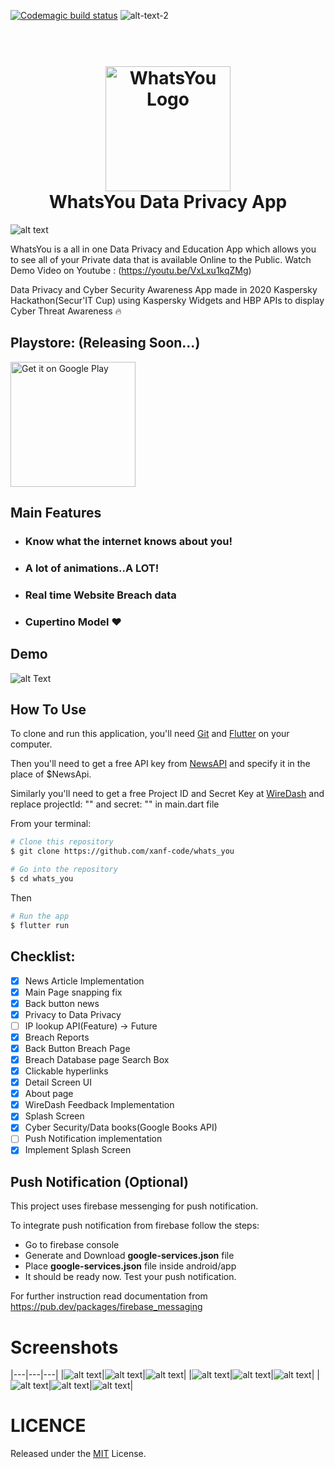 [![Codemagic build status](https://api.codemagic.io/apps/5f085eb95b00866571cf7cb5/5f085eb95b00866571cf7cb4/status_badge.svg)](https://codemagic.io/apps/5f085eb95b00866571cf7cb5/5f085eb95b00866571cf7cb4/latest_build) ![alt-text-2](https://i.ibb.co/LpfbDwJ/ksky.png "Kaspersky Widget")

<h1 align="center">
  <br>
  <a href="https://github.com/xanf-code/whats_you"><img src="https://github.com/xanf-code/whats_you/blob/master/resources/logo.png" alt="WhatsYou Logo" width="200"></a>
  <br>
  WhatsYou Data Privacy App
  <br>
</h1>

![alt text](resources/main.png "Banner")

WhatsYou is a all in one Data Privacy and Education App which allows you to see all of your Private data that is available Online to the Public.
Watch Demo Video on Youtube : (https://youtu.be/VxLxu1kqZMg)

Data Privacy and Cyber Security Awareness App made in 2020 Kaspersky Hackathon(Secur'IT Cup) using Kaspersky Widgets and HBP APIs to display Cyber Threat Awareness :fire:

## Playstore: (Releasing Soon...)

<a href='https://play.google.com/store/apps/details?id=com.you.whats_you'><img alt='Get it on Google Play' src='https://play.google.com/intl/en_us/badges/images/generic/en_badge_web_generic.png' width="200px"/></a>

## Main Features

- ### Know what the internet knows about you!
- ### A lot of animations..A LOT!
- ### Real time Website Breach data
- ### Cupertino Model :heart:

## Demo

![alt Text](resources/demo.gif)

## How To Use

To clone and run this application, you'll need [Git](https://git-scm.com) and [Flutter](https://flutter.dev) on your computer. 

Then you'll need to get a free API key from [NewsAPI](https://newsapi.org) and specify it in the place of $NewsApi.

Similarly you'll need to get a free Project ID and Secret Key at [WireDash](https://wiredash.io/) and replace projectId: "" and secret: "" in main.dart file 
   
From your terminal:

```bash
# Clone this repository
$ git clone https://github.com/xanf-code/whats_you

# Go into the repository
$ cd whats_you
```
Then
```bash
# Run the app
$ flutter run
```

## Checklist: 

- [x] News Article Implementation
- [x] Main Page snapping fix
- [x] Back button news
- [x] Privacy to Data Privacy
- [ ] IP lookup API(Feature) -> Future
- [x] Breach Reports
- [x] Back Button Breach Page
- [x] Breach Database page Search Box 
- [x] Clickable hyperlinks
- [x] Detail Screen UI
- [x] About page
- [x] WireDash Feedback Implementation
- [x] Splash Screen
- [x] Cyber Security/Data books(Google Books API)
- [ ] Push Notification implementation
- [x] Implement Splash Screen

## Push Notification (Optional)

This project uses firebase messenging for push notification.

To integrate push notification from firebase follow the steps:
- Go to firebase console
- Generate and Download **google-services.json** file
- Place **google-services.json** file inside android/app
- It should be ready now. Test your push notification.

For further instruction read documentation from https://pub.dev/packages/firebase_messaging

# Screenshots

|---|---|---|
|![alt text](resources/7.png "Screenshot 7")|![alt text](resources/8.png "Screenshot 8")|![alt text](resources/9.png "Screenshot 9")|
|![alt text](resources/1.png "Screenshot 1")|![alt text](resources/2.png "Screenshot 2")|![alt text](resources/3.png "Screenshot 3")|
|![alt text](resources/4.png "Screenshot 4")|![alt text](resources/5.png "Screenshot 5")|![alt text](resources/6.png "Screenshot 6")|

# LICENCE

Released under the [MIT](./LICENSE) License.<br>



